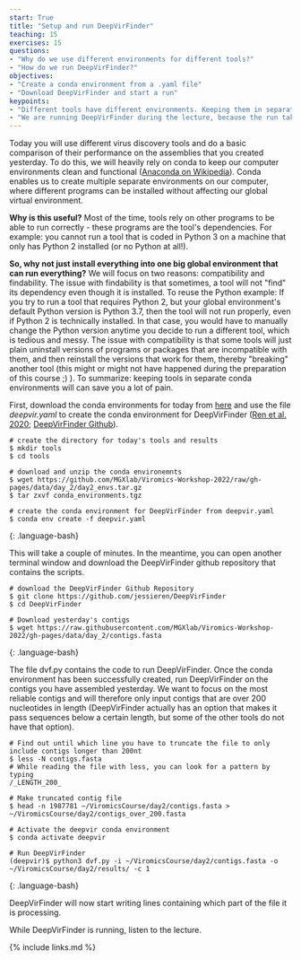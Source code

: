 ```yaml
---
start: True
title: "Setup and run DeepVirFinder"
teaching: 15
exercises: 15
questions: 
- "Why do we use different environments for different tools?"
- "How do we run DeepVirFinder?" 
objectives:
- "Create a conda environment from a .yaml file"
- "Download DeepVirFinder and start a run"
keypoints:
- "Different tools have different environments. Keeping them in separate environments makes runs reproducible and prevents a variety of problems."
- "We are running DeepVirFinder during the lecture, because the run takes ~50 minutes."
---
```


Today you will use different virus discovery tools and do a basic comparison of their performance on the assemblies that you created yesterday. To do this, we will heavily rely on conda to keep our computer environments clean and functional ([Anaconda on Wikipedia](https://anaconda.org/)). Conda enables us to create multiple separate environments on our computer, where different programs can be installed without affecting our global virtual environment. 

**Why is this useful?** Most of the time, tools rely on other programs to be able to run correctly - these programs are the tool's dependencies. For example: you cannot run a tool that is coded in Python 3 on a machine that only has Python 2 installed (or no Python at all!). 

**So, why not just install everything into one big global environment that can run everything?** We will focus on two reasons: compatibility and findability. The issue with findability is that sometimes, a tool will not "find" its dependency even though it is installed. To reuse the Python example: If you try to run a tool that requires Python 2, but your global environment's default Python version is Python 3.7, then the tool will not run properly, even if Python 2 is technically installed. In that case, you would have to manually change the Python version anytime you decide to run a different tool, which is tedious and messy. The issue with compatibility is that some tools will just plain uninstall versions of programs or packages that are incompatible with them, and then reinstall the versions that work for them, thereby "breaking" another tool (this might or might not have happened during the preparation of this course ;) ). To summarize: keeping tools in separate conda environments will can save you a lot of pain.

First, download the conda environments for today from [here](https://github.com/MGXlab/Viromics-Workshop-2022/raw/gh-pages/data/day_2/day2_envs.tar.gz) and use the file *deepvir.yaml* to create the conda environment for DeepVirFinder ([Ren et al. 2020](https://link.springer.com/article/10.1007/s40484-019-0187-4); [DeepVirFinder Github](https://github.com/jessieren/DeepVirFinder)).

~~~
# create the directory for today's tools and results
$ mkdir tools
$ cd tools

# download and unzip the conda environemnts
$ wget https://github.com/MGXlab/Viromics-Workshop-2022/raw/gh-pages/data/day_2/day2_envs.tar.gz
$ tar zxvf conda_environments.tgz

# create the conda environment for DeepVirFinder from deepvir.yaml
$ conda env create -f deepvir.yaml
~~~
{: .language-bash}


This will take a couple of minutes. In the meantime, you can open another terminal window and download the DeepVirFinder github repository that contains the scripts.

~~~
# download the DeepVirFinder Github Repository
$ git clone https://github.com/jessieren/DeepVirFinder
$ cd DeepVirFinder

# Download yesterday's contigs
$ wget https://raw.githubusercontent.com/MGXlab/Viromics-Workshop-2022/gh-pages/data/day_2/contigs.fasta
~~~
{: .language-bash}

The file dvf.py contains the code to run DeepVirFinder. Once the conda environment has been successfully created, run DeepVirFinder on the contigs you have assembled yesterday. We want to focus on the most reliable contigs and will therefore only input contigs that are over 200 nucleotides in length (DeepVirFinder actually has an option that makes it pass sequences below a certain length, but some of the other tools do not have that option).

~~~
# Find out until which line you have to truncate the file to only include contigs longer than 200nt
$ less -N contigs.fasta
# While reading the file with less, you can look for a pattern by typing
/_LENGTH_200_

# Make truncated contig file
$ head -n 1987781 ~/ViromicsCourse/day2/contigs.fasta > ~/ViromicsCourse/day2/contigs_over_200.fasta

# Activate the deepvir conda environment
$ conda activate deepvir

# Run DeepVirFinder
(deepvir)$ python3 dvf.py -i ~/ViromicsCourse/day2/contigs.fasta -o ~/ViromicsCourse/day2/results/ -c 1
~~~
{: .language-bash}


DeepVirFinder will now start writing lines containing which part of the file it is processing.

While DeepVirFinder is running, listen to the lecture.


{% include links.md %}
